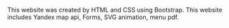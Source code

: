 This website was created by HTML and CSS using Bootstrap. This website includes Yandex map api, Forms, SVG animation, menu pdf.
